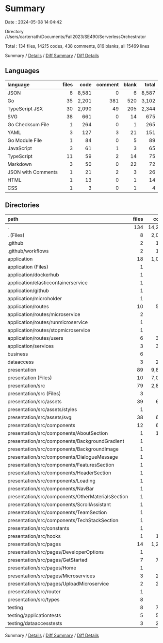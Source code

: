 # Summary

Date : 2024-05-08 14:04:42

Directory /Users/carterrath/Documents/Fall2023/SE490/ServerlessOrchestrator

Total : 134 files,  14215 codes, 438 comments, 816 blanks, all 15469 lines

Summary / [Details](details.md) / [Diff Summary](diff.md) / [Diff Details](diff-details.md)

## Languages
| language | files | code | comment | blank | total |
| :--- | ---: | ---: | ---: | ---: | ---: |
| JSON | 6 | 8,581 | 0 | 6 | 8,587 |
| Go | 35 | 2,201 | 381 | 520 | 3,102 |
| TypeScript JSX | 30 | 2,090 | 49 | 205 | 2,344 |
| SVG | 38 | 661 | 0 | 14 | 675 |
| Go Checksum File | 1 | 264 | 0 | 1 | 265 |
| YAML | 3 | 127 | 3 | 21 | 151 |
| Go Module File | 1 | 84 | 0 | 5 | 89 |
| JavaScript | 3 | 61 | 1 | 3 | 65 |
| TypeScript | 11 | 59 | 2 | 14 | 75 |
| Markdown | 3 | 50 | 0 | 22 | 72 |
| JSON with Comments | 1 | 21 | 2 | 3 | 26 |
| HTML | 1 | 13 | 0 | 1 | 14 |
| CSS | 1 | 3 | 0 | 1 | 4 |

## Directories
| path | files | code | comment | blank | total |
| :--- | ---: | ---: | ---: | ---: | ---: |
| . | 134 | 14,215 | 438 | 816 | 15,469 |
| . (Files) | 8 | 2,068 | 5 | 34 | 2,107 |
| .github | 2 | 104 | 2 | 18 | 124 |
| .github/workflows | 2 | 104 | 2 | 18 | 124 |
| application | 18 | 1,091 | 191 | 253 | 1,535 |
| application (Files) | 1 | 76 | 31 | 12 | 119 |
| application/dockerhub | 1 | 79 | 13 | 25 | 117 |
| application/elasticcontainerservice | 1 | 77 | 0 | 6 | 83 |
| application/github | 1 | 33 | 5 | 11 | 49 |
| application/microholder | 1 | 1 | 0 | 1 | 2 |
| application/routes | 10 | 506 | 82 | 122 | 710 |
| application/routes/microservice | 2 | 70 | 9 | 20 | 99 |
| application/routes/runmicroservice | 1 | 25 | 6 | 8 | 39 |
| application/routes/stopmicroservice | 1 | 23 | 5 | 10 | 38 |
| application/routes/users | 6 | 388 | 62 | 84 | 534 |
| application/services | 3 | 319 | 60 | 76 | 455 |
| business | 6 | 44 | 7 | 15 | 66 |
| dataaccess | 3 | 268 | 45 | 61 | 374 |
| presentation | 89 | 9,872 | 54 | 253 | 10,179 |
| presentation (Files) | 10 | 7,064 | 4 | 21 | 7,089 |
| presentation/src | 79 | 2,808 | 50 | 232 | 3,090 |
| presentation/src (Files) | 3 | 18 | 2 | 6 | 26 |
| presentation/src/assets | 39 | 664 | 0 | 15 | 679 |
| presentation/src/assets/styles | 1 | 3 | 0 | 1 | 4 |
| presentation/src/assets/svg | 38 | 661 | 0 | 14 | 675 |
| presentation/src/components | 12 | 615 | 14 | 50 | 679 |
| presentation/src/components/AboutSection | 1 | 115 | 0 | 3 | 118 |
| presentation/src/components/BackgroundGradient | 1 | 13 | 0 | 2 | 15 |
| presentation/src/components/BackgroundImage | 1 | 18 | 0 | 3 | 21 |
| presentation/src/components/DialogueMessage | 1 | 54 | 1 | 9 | 64 |
| presentation/src/components/FeaturesSection | 1 | 73 | 1 | 4 | 78 |
| presentation/src/components/HeaderSection | 1 | 45 | 0 | 3 | 48 |
| presentation/src/components/Loading | 1 | 15 | 0 | 2 | 17 |
| presentation/src/components/NavBar | 1 | 64 | 0 | 6 | 70 |
| presentation/src/components/OtherMaterialsSection | 1 | 34 | 0 | 2 | 36 |
| presentation/src/components/ScrollAssistant | 1 | 36 | 12 | 10 | 58 |
| presentation/src/components/TeamSection | 1 | 84 | 0 | 3 | 87 |
| presentation/src/components/TechStackSection | 1 | 64 | 0 | 3 | 67 |
| presentation/src/constants | 1 | 1 | 0 | 1 | 2 |
| presentation/src/hooks | 1 | 125 | 6 | 21 | 152 |
| presentation/src/pages | 14 | 1,294 | 27 | 128 | 1,449 |
| presentation/src/pages/DeveloperOptions | 1 | 40 | 2 | 5 | 47 |
| presentation/src/pages/GetStarted | 7 | 704 | 9 | 79 | 792 |
| presentation/src/pages/Home | 1 | 30 | 0 | 4 | 34 |
| presentation/src/pages/Microservices | 3 | 251 | 6 | 21 | 278 |
| presentation/src/pages/UploadMicroservice | 2 | 269 | 10 | 19 | 298 |
| presentation/src/router | 1 | 38 | 1 | 1 | 40 |
| presentation/src/types | 8 | 53 | 0 | 10 | 63 |
| testing | 8 | 768 | 134 | 182 | 1,084 |
| testing/applicationtests | 5 | 504 | 82 | 115 | 701 |
| testing/dataaccesstests | 3 | 264 | 52 | 67 | 383 |

Summary / [Details](details.md) / [Diff Summary](diff.md) / [Diff Details](diff-details.md)